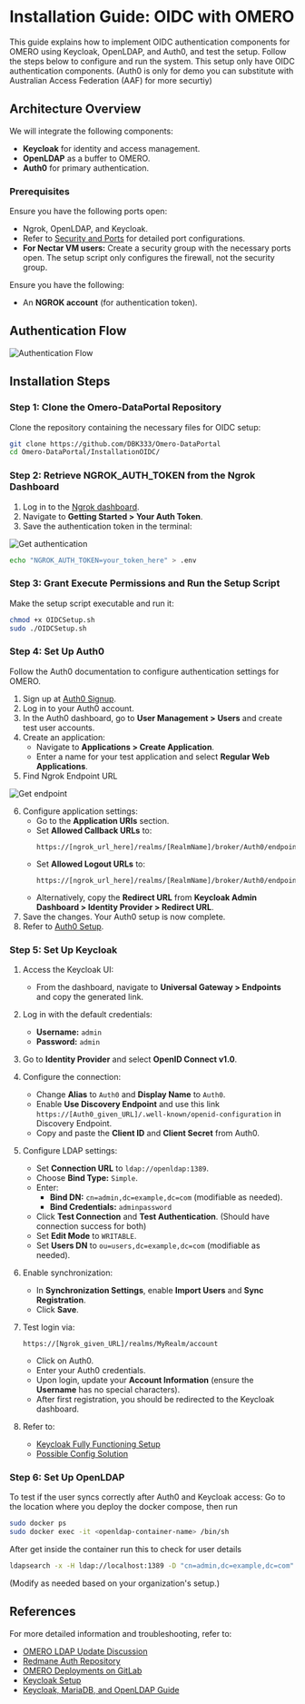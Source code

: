 # Installation Guide: OIDC with OMERO

This guide explains how to implement OIDC authentication components for OMERO using Keycloak, OpenLDAP, and Auth0, and test the setup. Follow the steps below to configure and run the system. This setup only have OIDC authentication components. (Auth0 is only for demo you can substitute with Australian Access Federation (AAF) for more securtiy)

## Architecture Overview

We will integrate the following components:

- **Keycloak** for identity and access management.
- **OpenLDAP** as a buffer to OMERO.
- **Auth0** for primary authentication.

### Prerequisites

Ensure you have the following ports open:
- Ngrok, OpenLDAP, and Keycloak.
- Refer to [Security and Ports](https://github.com/DBK333/Omero-DataPortal/blob/main/SECURITY.MD) for detailed port configurations.
- **For Nectar VM users:** Create a security group with the necessary ports open. The setup script only configures the firewall, not the security group.

Ensure you have the following:
- An **NGROK account** (for authentication token).

## Authentication Flow

![Authentication Flow](authentication-flow.png)

## Installation Steps

### Step 1: Clone the Omero-DataPortal Repository

Clone the repository containing the necessary files for OIDC setup:

```bash
git clone https://github.com/DBK333/Omero-DataPortal
cd Omero-DataPortal/InstallationOIDC/
```

### Step 2: Retrieve NGROK_AUTH_TOKEN from the Ngrok Dashboard

1. Log in to the [Ngrok dashboard](https://dashboard.ngrok.com/).
2. Navigate to **Getting Started > Your Auth Token**.
3. Save the authentication token in the terminal:

![Get authentication](https://github.com/DBK333/Omero-DataPortal/blob/main/InstructionImages/NgrokAuthtoken.png)

```bash
echo "NGROK_AUTH_TOKEN=your_token_here" > .env
```

### Step 3: Grant Execute Permissions and Run the Setup Script

Make the setup script executable and run it:

```bash
chmod +x OIDCSetup.sh
sudo ./OIDCSetup.sh
```

### Step 4: Set Up Auth0

Follow the Auth0 documentation to configure authentication settings for OMERO.

1. Sign up at [Auth0 Signup](https://auth0.com/signup?place=header&type=button&text=sign%20up).
2. Log in to your Auth0 account.
3. In the Auth0 dashboard, go to **User Management > Users** and create test user accounts.
4. Create an application:
   - Navigate to **Applications > Create Application**.
   - Enter a name for your test application and select **Regular Web Applications**.
5. Find Ngrok Endpoint URL

![Get endpoint](https://github.com/DBK333/Omero-DataPortal/blob/main/InstructionImages/NgrokEndpoint.png)

6. Configure application settings:
   - Go to the **Application URIs** section.
   - Set **Allowed Callback URLs** to:
     ```
     https://[ngrok_url_here]/realms/[RealmName]/broker/Auth0/endpoint
     ```
   - Set **Allowed Logout URLs** to:
     ```
     https://[ngrok_url_here]/realms/[RealmName]/broker/Auth0/endpoint/logout_response
     ```
   - Alternatively, copy the **Redirect URL** from **Keycloak Admin Dashboard > Identity Provider > Redirect URL**.
6. Save the changes. Your Auth0 setup is now complete.
7. Refer to [Auth0 Setup](https://wehieduau.sharepoint.com/:w:/r/sites/StudentInternGroupatWEHI/_layouts/15/Doc.aspx?sourcedoc=%7B0F5FB55E-3EED-4418-B4A9-A0C502F5FE94%7D&file=Auth0%20Okta%20Set%20Up.docx&action=default&mobileredirect=true).

### Step 5: Set Up Keycloak

1. Access the Keycloak UI:
   - From the dashboard, navigate to **Universal Gateway > Endpoints** and copy the generated link.
2. Log in with the default credentials:
   - **Username:** `admin`
   - **Password:** `admin`
3. Go to **Identity Provider** and select **OpenID Connect v1.0**.
4. Configure the connection:
   - Change **Alias** to `Auth0` and **Display Name** to `Auth0`.
   - Enable **Use Discovery Endpoint** and use this link `https://[Auth0_given_URL]/.well-known/openid-configuration` in Discovery Endpoint.
   - Copy and paste the **Client ID** and **Client Secret** from Auth0.
5. Configure LDAP settings:
   - Set **Connection URL** to `ldap://openldap:1389`.
   - Choose **Bind Type:** `Simple`.
   - Enter:
     - **Bind DN:** `cn=admin,dc=example,dc=com` (modifiable as needed).
     - **Bind Credentials:** `adminpassword`
   - Click **Test Connection** and **Test Authentication**. (Should have connection success for both)
   - Set **Edit Mode** to `WRITABLE`.
   - Set **Users DN** to `ou=users,dc=example,dc=com` (modifiable as needed).
6. Enable synchronization:
   - In **Synchronization Settings**, enable **Import Users** and **Sync Registration**.
   - Click **Save**.
7. Test login via:
   ```
   https://[Ngrok_given_URL]/realms/MyRealm/account
   ```
   - Click on Auth0.
   - Enter your Auth0 credentials.
   - Upon login, update your **Account Information** (ensure the **Username** has no special characters).
   - After first registration, you should be redirected to the Keycloak dashboard.

9. Refer to:
   - [Keycloak Fully Functioning Setup](https://wehieduau.sharepoint.com/:w:/r/sites/StudentInternGroupatWEHI/_layouts/15/Doc.aspx?sourcedoc=%7BE5E013C2-B59C-409F-8775-DC21E0F98F26%7D&file=KeyCloak%20Set%20Up.docx&action=default&mobileredirect=true)
   - [Possible Config Solution](https://auth0.com/blog/identity-in-spring-boot-with-kubernetes-keycloak-and-auth0/)

### Step 6: Set Up OpenLDAP

To test if the user syncs correctly after Auth0 and Keycloak access:
Go to the location where you deploy the docker compose, then run
```bash
sudo docker ps
sudo docker exec -it <openldap-container-name> /bin/sh
```
After get inside the container run this to check for user details
```bash
ldapsearch -x -H ldap://localhost:1389 -D "cn=admin,dc=example,dc=com" -w adminpassword -b "dc=example,dc=com"
```

(Modify as needed based on your organization's setup.)

## References

For more detailed information and troubleshooting, refer to:

- [OMERO LDAP Update Discussion](https://forum.image.sc/t/update-ldap-from-omero/64070/29)
- [Redmane Auth Repository](https://github.com/varshithmee/redmane-auth/)
- [OMERO Deployments on GitLab](https://gitlab.in2p3.fr/fbi-data/websites/OmeroDeployments)
- [Keycloak Setup](https://wehieduau.sharepoint.com/:w:/r/sites/StudentInternGroupatWEHI/_layouts/15/Doc.aspx?sourcedoc=%7B661B9E61-85EE-4E6C-B55C-2C2A5CC3A3C3%7D&file=Set%20up%20Keycloak%20on%20the%20Nectar%20VM.docx&action=default&mobileredirect=true)
- [Keycloak, MariaDB, and OpenLDAP Guide](https://bamhm182.notion.site/Keycloak-Mariadb-and-OpenLDAP-d1587c81353c42e598526cae9c8f5efd)